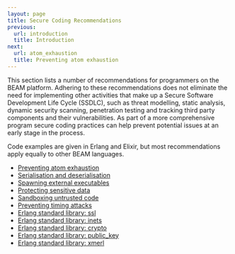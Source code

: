 ```yaml
---
layout: page
title: Secure Coding Recommendations
previous:
  url: introduction
  title: Introduction
next:
  url: atom_exhaustion
  title: Preventing atom exhaustion
---
```


This section lists a number of recommendations for programmers on the BEAM platform. Adhering to these recommendations does not eliminate the need for implementing other activities that make up a Secure Software Development Life Cycle (SSDLC), such as threat modelling, static analysis, dynamic security scanning, penetration testing and tracking third party components and their vulnerabilities. As part of a more comprehensive program secure coding practices can help prevent potential issues at an early stage in the process.

Code examples are given in Erlang and Elixir, but most recommendations apply equally to other BEAM languages.

* [Preventing atom exhaustion](atom_exhaustion)
* [Serialisation and deserialisation](serialisation)
* [Spawning external executables](external_executables)
* [Protecting sensitive data](sensitive_data)
* [Sandboxing untrusted code](sandboxing)
* [Preventing timing attacks](timing_attacks)
* [Erlang standard library: ssl](ssl)
* [Erlang standard library: inets](inets)
* [Erlang standard library: crypto](crypto)
* [Erlang standard library: public_key](public_key)
* [Erlang standard library: xmerl](xmerl)
